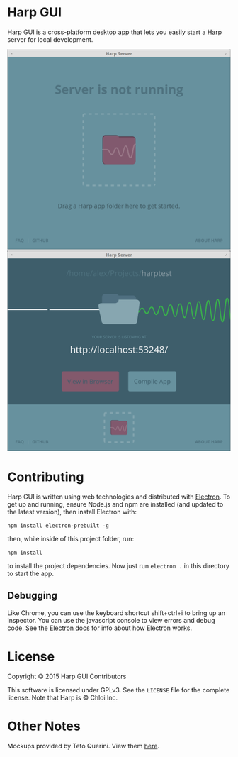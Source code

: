 Harp GUI
========

Harp GUI is a cross-platform desktop app that lets you easily start a [Harp](http://harpjs.com/) server for local development.

![Screenshot](screenshot.png)
![Screenshot 2](screenshot-2.png)

Contributing
============

Harp GUI is written using web technologies and distributed with [Electron](http://electron.atom.io/docs/). To get up and running, ensure Node.js and npm are installed (and updated to the latest version), then install Electron with:

    npm install electron-prebuilt -g

then, while inside of this project folder, run:

    npm install

to install the project dependencies. Now just run `electron .` in this directory to start the app.

Debugging
---------

Like Chrome, you can use the keyboard shortcut shift+ctrl+i to bring up an inspector. You can use the javascript console to view errors and debug code. See the [Electron docs](http://electron.atom.io/docs/) for info about how Electron works.

License
=======

Copyright © 2015 Harp GUI Contributors

This software is licensed under GPLv3. See the `LICENSE` file for the complete license. Note that Harp is © Chloi Inc.

Other Notes
===========

Mockups provided by Teto Querini. View them [here](https://drive.google.com/folderview?id=0BwfNEizpnybJVGQ4T1UxMlIwQUU&usp=sharing).
